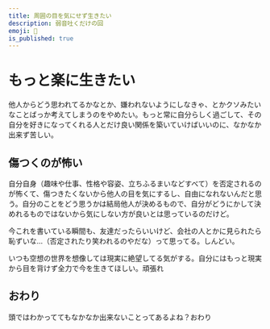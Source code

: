 ```yaml
---
title: 周囲の目を気にせず生きたい
description: 弱音吐くだけの回
emoji: 🤢
is_published: true
---
```


# もっと楽に生きたい

他人からどう思われてるかなとか、嫌われないようにしなきゃ、とかクソみたいなことばっか考えてしまうのをやめたい。もっと常に自分らしく過ごして、その自分を好きになってくれる人とだけ良い関係を築いていけばいいのに、なかなか出来ず苦しい。

## 傷つくのが怖い

自分自身（趣味や仕事、性格や容姿、立ちふるまいなどすべて）を否定されるのが怖くて、傷つきたくないから他人の目を気にするし、自由になれないんだと思う。自分のことをどう思うかは結局他人が決めるもので、自分がどうにかして決めれるものではないから気にしない方が良いとは思っているのだけど。

今これを書いている瞬間も、友達だったらいいけど、会社の人とかに見られたら恥ずいな...（否定されたり笑われるのやだな）って思ってる。しんどい。

いつも空想の世界を想像しては現実に絶望してる気がする。自分にはもっと現実から目を背けず全力で今を生きてほしい。頑張れ

## おわり

頭ではわかっててもなかなか出来ないことってあるよね？おわり
